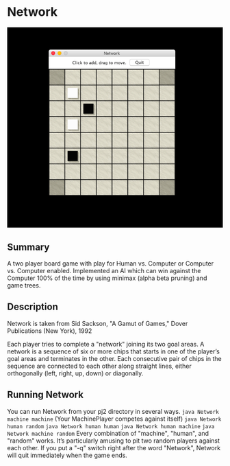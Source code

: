 # Network

![screenshot](screenshot_network.png)

## Summary

A two player board game with play for Human vs. Computer or Computer vs. Computer enabled. Implemented an AI which can win against the Computer 100% of the time by using minimax (alpha beta pruning) and game trees.

## Description

Network is taken from Sid Sackson, "A Gamut of Games," Dover Publications (New York), 1992

Each player tries to complete a "network" joining its two goal areas.
A network is a sequence of six or more chips that starts in one of the player’s
goal areas and terminates in the other.  Each consecutive pair of chips in the
sequence are connected to each other along straight lines, either orthogonally
(left, right, up, down) or diagonally.

## Running Network

You can run Network from your pj2 directory in several ways.
`java Network machine machine` (Your MachinePlayer competes against itself)
`java Network human random`
`java Network human human`
`java Network human machine`
`java Network machine random`
Every combination of "machine", "human", and "random" works.  It’s particularly amusing to pit two random players against each other. If you put a "-q" switch right after the word "Network", Network will quit immediately when the game ends.
